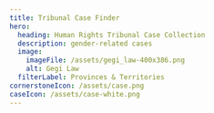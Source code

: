 ```yaml
---
title: Tribunal Case Finder
hero:
  heading: Human Rights Tribunal Case Collection
  description: gender-related cases
  image:
    imageFile: /assets/gegi_law-400x386.png
    alt: Gegi Law
  filterLabel: Provinces & Territories
cornerstoneIcon: /assets/case.png
caseIcon: /assets/case-white.png
---
```

